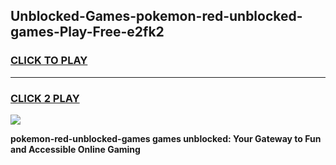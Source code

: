 
## Unblocked-Games-pokemon-red-unblocked-games-Play-Free-e2fk2
<h3>
<a href="https://premium76.site?title=pokemon-red-unblocked-games&ref=23A">CLICK TO PLAY</a></h3>
<hr>

<h3>
<a href="https://premium76.site?title=pokemon-red-unblocked-games&ref=23A">CLICK 2 PLAY</a>
  
</h3>

<a href="https://premium76.site?title=pokemon-red-unblocked-games&ref=23A"><img src="https://clearcache.store/games.png"></a>


**pokemon-red-unblocked-games games unblocked: Your Gateway to Fun and Accessible Online Gaming**
